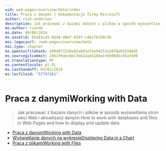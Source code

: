 ```yaml
---
uid: web-pages/overview/data/index
title: Praca z danymi | Dokumentacja firmy Microsoft
author: rick-anderson
description: Jak pracować z bazami danych i plików w sposób wyświetlania stron sieci Web i aktualizacji danych.
ms.author: riande
ms.date: 09/08/2014
ms.assetid: b5d61ce5-0dd4-40ef-939f-c4b17bcb9c3b
msc.legacyurl: /web-pages/overview/data
msc.type: chapter
ms.openlocfilehash: e09d972228e92a041efea94253a1078a635188d5
ms.sourcegitcommit: 24b1f6decbb17bb22a45166e5fdb0845c65af498
ms.translationtype: MT
ms.contentlocale: pl-PL
ms.lasthandoff: 03/01/2019
ms.locfileid: "57797261"
---
```

<a name="working-with-data"></a><span data-ttu-id="8f446-103">Praca z danymi</span><span class="sxs-lookup"><span data-stu-id="8f446-103">Working with Data</span></span>
====================
> <span data-ttu-id="8f446-104">Jak pracować z bazami danych i plików w sposób wyświetlania stron sieci Web i aktualizacji danych.</span><span class="sxs-lookup"><span data-stu-id="8f446-104">How to work with databases and files in Web Pages and how to display and update data.</span></span>


- [<span data-ttu-id="8f446-105">Praca z danymi</span><span class="sxs-lookup"><span data-stu-id="8f446-105">Working with Data</span></span>](5-working-with-data.md)
- [<span data-ttu-id="8f446-106">Wyświetlanie danych na wykresie</span><span class="sxs-lookup"><span data-stu-id="8f446-106">Displaying Data in a Chart</span></span>](7-displaying-data-in-a-chart.md)
- [<span data-ttu-id="8f446-107">Praca z plikami</span><span class="sxs-lookup"><span data-stu-id="8f446-107">Working with Files</span></span>](working-with-files.md)
